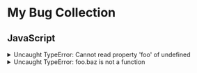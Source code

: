 # My Bug Collection

## JavaScript

<details>
<summary> Uncaught TypeError: Cannot read property 'foo' of undefined </summary>
  <ul>
  <li>
    <details><summary>The Problem</summary>
    <p> Whenever we see the word <code>property</code> in JavaScript it means we are refering to an object and that we are probably using dot notation. In this error it is telling us that we are trying to access a property from a variable that is not an object and thus. That is why the error starts with <code>TypeError</code>. It is telling us that the data behind the variable is not the data that we expected.</p>
    </details>
  </li>
  <li>
  <details>
  <summary>Example</summary>

  ```js
  var obj = {
  name: "Bob Ross",
  age: 52
  }

  // We get the value we expected when accessing obj.name
  console.log(obj.name); // Bob Ross

  // Here we try and access the property 'childred' from obj, because it does not have that property it resolves into 'undefined'
  console.log(obj.children) // undefined

  // Because  'obj.children' is 'undefined' trying to access a propery off of it will actaully break JavaScript.
  console.log(obj.children.first) // ERROR: cannot read property first of undefinded

  // when the above line resolves, it actually looks like this.
  console.log(undefined.first)

  ```

  </details>
  </li>
  <li>
  <details><summary>Aproaches to Fix</summary>
    <h3>Common Assumptions</h3>
    <p>A common assumption that gets made is thinking that you know what the strucure of the data is, and all the properties on the object. When getting this error it is important to understand that the word 'foo' is not the issue. its the propertie that came before that really is the root if the issue. This can be confusing becaue the console is telling you the value of the property, but not the name of the property that caused the issue. Meaning the undefined is the issue, not 'foo'  (property 'foo' of undefiend).</p>
    <h4>Tactics</h4>
    <ul>
      <li>
       If you were accessing data from an object like this <code>obj.children.first</code>, a good idea can be to console.log the most left value <code>obj</code> and compare it to your assumptions of what you expect to see. Then console.log the next value <code>obj.children</code>, and keep doing this until you find what value is undefined.
      </li>
      <li>
        A problem of being human is that we often automatically fix mistakes in typing or spelling without realizing that we do it. Make sure when you are reading over your object chain that you are reading character by character, not word by work. If you get in the habbit of doing this your time to finding typos will drop dramatically
      </li>
    </ul>
  </details>
  </li>
    <li>
  <details><summary>Related Issues</summary>
    <ul>
      <li>React: cannot read property SetState of undfined | null</li>
    </ul>
  </details>
  </ul>
</ul>
</details>



<details>
<summary> Uncaught TypeError: foo.baz is not a function </summary>
  <ul>
  <li>
    <details><summary>The Problem</summary>
    <p> This is another type error, meaning that you are not working with the dataType that you expected.</p>
    </details>
  </li>
  <li>
  <details>
  <summary>Example</summary>

  ```js
  var obj = {
  name: "Bob Ross",
  age: 52
  }

  // We get the value we expected when accessing obj.name
  console.log(obj.name); // Bob Ross

  // Here we try and access the property 'childred' from obj, because it does not have that property it resolves into 'undefined'
  console.log(obj.children) // undefined

  // Because  'obj.children' is 'undefined' trying to access a propery off of it will actaully break JavaScript.
  console.log(obj.children.first) // ERROR: cannot read property first of undefinded

  // when the above line resolves, it actually looks like this.
  console.log(undefined.first)

  ```

  </details>
  </li>
  <li>
  <details><summary>Aproaches to Fix</summary>
    <h3>Common Assumptions</h3>
    <p>A common assumption that gets made is thinking that you know what the strucure of the data is, and all the properties on the object. When getting this error it is important to understand that the word 'foo' is not the issue. its the propertie that came before that really is the root if the issue. This can be confusing becaue the console is telling you the value of the property, but not the name of the property that caused the issue. Meaning the undefined is the issue, not 'foo'  (property 'foo' of undefiend).</p>
    <h4>Tactics</h4>
    <ul>
      <li>
       If you were accessing data from an object like this <code>obj.children.first</code>, a good idea can be to console.log the most left value <code>obj</code> and compare it to your assumptions of what you expect to see. Then console.log the next value <code>obj.children</code>, and keep doing this until you find what value is undefined.
      </li>
      <li>
        A problem of being human is that we often automatically fix mistakes in typing or spelling without realizing that we do it. Make sure when you are reading over your object chain that you are reading character by character, not word by work. If you get in the habbit of doing this your time to finding typos will drop dramatically
      </li>
    </ul>
  </details>
  </li>
    <li>
  <details><summary>Related Issues</summary>
    <ul>
      <li>React: cannot read property SetState of undfined | null</li>
    </ul>
  </details>
  </ul>
</ul>
</details>
